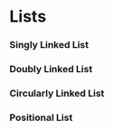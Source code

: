 # Lists
### Singly Linked List
### Doubly Linked List
### Circularly Linked List
### Positional List